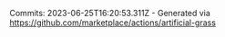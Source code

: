 Commits: 2023-06-25T16:20:53.311Z - Generated via https://github.com/marketplace/actions/artificial-grass
<br>
